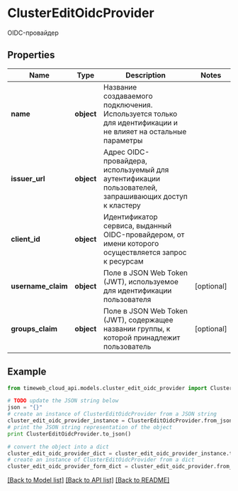 # ClusterEditOidcProvider

OIDC-провайдер

## Properties
Name | Type | Description | Notes
------------ | ------------- | ------------- | -------------
**name** | **object** | Название создаваемого подключения. Используется только для идентификации и не влияет на остальные параметры | 
**issuer_url** | **object** | Адрес OIDC-провайдера, используемый для аутентификации пользователей, запрашивающих доступ к кластеру | 
**client_id** | **object** | Идентификатор сервиса, выданный OIDC-провайдером, от имени которого осуществляется запрос к ресурсам | 
**username_claim** | **object** | Поле в JSON Web Token (JWT), используемое для идентификации пользователя | [optional] 
**groups_claim** | **object** | Поле в JSON Web Token (JWT), содержащее названии группы, к которой принадлежит пользователь | [optional] 

## Example

```python
from timeweb_cloud_api.models.cluster_edit_oidc_provider import ClusterEditOidcProvider

# TODO update the JSON string below
json = "{}"
# create an instance of ClusterEditOidcProvider from a JSON string
cluster_edit_oidc_provider_instance = ClusterEditOidcProvider.from_json(json)
# print the JSON string representation of the object
print ClusterEditOidcProvider.to_json()

# convert the object into a dict
cluster_edit_oidc_provider_dict = cluster_edit_oidc_provider_instance.to_dict()
# create an instance of ClusterEditOidcProvider from a dict
cluster_edit_oidc_provider_form_dict = cluster_edit_oidc_provider.from_dict(cluster_edit_oidc_provider_dict)
```
[[Back to Model list]](../README.md#documentation-for-models) [[Back to API list]](../README.md#documentation-for-api-endpoints) [[Back to README]](../README.md)


